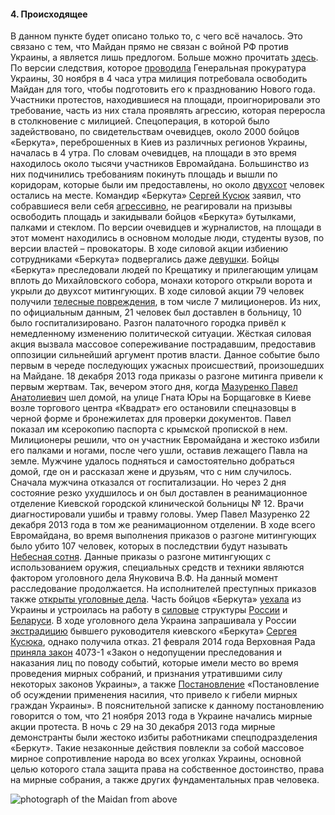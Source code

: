 #### 4. Происходящее

В данном пункте будет описано только то, с чего всё началось. Это связано с тем, что Майдан прямо
не связан с войной РФ против Украины, а является лишь предлогом. Больше можно прочитать [здесь](https://ru.wikipedia.org/wiki/%D0%A5%D1%80%D0%BE%D0%BD%D0%BE%D0%BB%D0%BE%D0%B3%D0%B8%D1%8F_%D0%95%D0%B2%D1%80%D0%BE%D0%BC%D0%B0%D0%B9%D0%B4%D0%B0%D0%BD%D0%B0#cite_ref-73).
По версии следствия, которое [проводила](https://www.unian.net/politics/865820-oppozitsiya-sozdast-sledstvennuyu-komissiyu-po-rassledovaniyu-razgona-evromaydana.html) Генеральная прокуратура Украины, 30 ноября в 4 часа утра
милиция потребовала освободить Майдан для того, чтобы подготовить его к празднованию Нового года.
Участники протестов, находившиеся на площади, проигнорировали это требование, часть из них стала
проявлять агрессию, которая переросла в столкновение с милицией.
Спецоперация, в которой было задействовано, по свидетельствам очевидцев, около 2000 бойцов
«Беркута», переброшенных в Киев из различных регионов Украины, началась в 4 утра. По словам
очевидцев, на площади в это время находилось около тысячи участников Евромайдана. Большинство из
них подчинились требованиям покинуть площадь и вышли по коридорам, которые были им
предоставлены, но около [двухсот](https://web.archive.org/web/20131204042900/http:/expres.ua/news/2013/11/30/97882-yevromaydan-zhorstoko-rozignaly-berkutivci-troh-oblastey-ukrayiny-hlopciv) человек остались на месте. Командир «Беркута» [Сергей Кусюк](https://uk.wikipedia.org/wiki/%D0%9A%D1%83%D1%81%D1%8E%D0%BA_%D0%A1%D0%B5%D1%80%D0%B3%D1%96%D0%B9_%D0%9C%D0%B8%D0%BA%D0%BE%D0%BB%D0%B0%D0%B9%D0%BE%D0%B2%D0%B8%D1%87) заявил,
что собравшиеся вели себя [агрессивно](https://lb.ua/news/2013/11/30/243511_sotrudnikov_berkuta.html), не реагировали на призывы освободить площадь и закидывали
бойцов «Беркута» бутылками, палками и стеклом. По версии очевидцев и журналистов, на площади в
этот момент находились в основном молодые люди, студенты вузов, по версии властей – провокаторы. В
ходе силовой акции избиению сотрудниками «Беркута» подвергались даже [девушки](https://www.unian.net/politics/859814-pogibshaya-devushka-s-evromaydana-berkut-brosal-lyudey-v-avtobus-kak-matrasyi.html). Бойцы «Беркута» преследовали людей по Крещатику и прилегающим улицам вплоть до Михайловского собора, монахи которого открыли ворота и укрыли до двухсот митингующих.
В ходе силовой акции 79 человек получили [телесные повреждения](https://lb.ua/news/2013/12/05/244660_razgone_evromaydana.html), в том числе 7 милиционеров. Из них, по официальным данным, 21 человек был доставлен в больницу, 10 было госпитализировано.
Разгон палаточного городка привёл к немедленному изменению политической ситуации. Жёсткая силовая акция вызвала массовое сопереживание пострадавшим, предоставив оппозиции сильнейший аргумент против власти. Данное событие было первым в череде последующих ужасных происшествий, произошедших на Майдане.
18 декабря 2013 года приказы о разгоне митинга привели к первым жертвам. Так, вечером этого
дня, когда [Мазуренко Павел Анатолиевич](https://nebesnasotnya.com/pavlo-mazurenko.html) шел домой, на улице Гната Юры на Борщаговке в Киеве возле
торгового центра «Квадрат» его остановили спецназовцы в черной форме и бронежилетах для проверки
документов. Павел показал им ксерокопию паспорта с крымской пропиской в нем. Милиционеры
решили, что он участник Евромайдана и жестоко избили его палками и ногами, после чего ушли, оставив
лежащего Павла на земле. Мужчине удалось подняться и самостоятельно добраться домой, где он и
рассказал жене и друзьям, что с ним случилось.
Сначала мужчина отказался от госпитализации. Но через 2 дня состояние резко ухудшилось и он
был доставлен в реанимационное отделение Киевской городской клинической больницы № 12. Врачи
диагностировали ушибы и травму головы. Умер Павел Мазуренко 22 декабря 2013 года в том же
реанимационном отделении.
В ходе всего Евромайдана, во время выполнения приказов о разгоне митингующих было убито 107
человек, которых в последствии будут называть [Небесная сотня](https://nebesnasotnya.com/). Данные приказы о разгоне
митингующих с использованием оружия, специальных средств и техники являются фактором уголовного
дела Януковича В.Ф. На данный момент расследование продолжается.
На исполнителей преступных приказов также [открыты уголовные дела](https://ru.wikipedia.org/wiki/%D0%94%D0%B5%D0%BB%D0%BE_%D0%BE_%D0%BA%D0%B8%D0%B5%D0%B2%D1%81%D0%BA%D0%B8%D1%85_%D1%81%D0%BD%D0%B0%D0%B9%D0%BF%D0%B5%D1%80%D0%B0%D1%85). Часть бойцов «Беркута»
[уехала](https://youtu.be/cbs6zhGpGz4?si=ufGzAZkSjo2J3QHX) из Украины и устроилась на работу в [силовые](https://web.archive.org/web/20140305120201/http:/mvd.ru/news/item/2025194) структуры [России](https://tass.ru/politika/1014341) и [Беларуси](https://hromadske.ua/ru/posts/ne-menee-5-eks-berkutovcev-sbezhali-iz-ukrainy-v-minskij-omon-i-teper-zashishayut-rezhim-lukashenko-rassledovanie). В ходе уголовного
дела Украина запрашивала у России [экстрадицию](https://www.currenttime.tv/a/28842018.html) бывшего руководителя киевского «Беркута» [Сергея Кусюка](https://rus.lb.ua/world/2019/08/03/433878_komandira_berkuta_sergeya_kusyuka.html), однако получила отказ.
21 февраля 2014 года Верховная Рада [приняла закон](http://w1.c1.rada.gov.ua/pls/zweb2/webproc4_2?id=&pf3516=4073-1&skl=8) 4073-1 «Закон о недопущении преследования
и наказания лиц по поводу событий, которые имели место во время проведения мирных собраний, и
признания утратившими силу некоторых законов Украины», а также [Постановление](http://w1.c1.rada.gov.ua/pls/zweb2/webproc4_2?id=&pf3516=4158&skl=8) «Постановление об
осуждении применения насилия, что привело к гибели мирных граждан Украины».
В пояснительной записке к данному постановлению говорится о том, что 21 ноября 2013 года в
Украине начались мирные акции протеста. В ночь с 29 на 30 декабря 2013 года мирные демонстранты
были жестоко избиты работниками спецподразделения «Беркут». Такие незаконные действия повлекли
за собой массовое мирное сопротивление народа во всех уголках Украины, основной целью которого
стала защита права на собственное достоинство, права на мирные собрания, а также других
фундаментальных прав человека.

![photograph of the Maidan from above](https://static.ukrinform.com/photos/2016_02/thumb_files/630_360_1455748862-2893.jpg)
